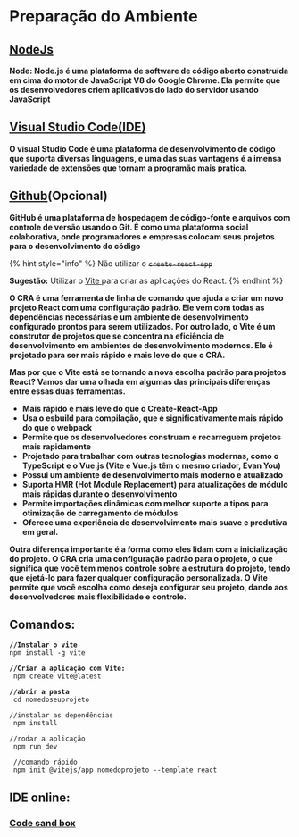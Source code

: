 # Preparação do Ambiente

## [NodeJs](https://nodejs.org/en)

**Node: Node.js é uma plataforma de software de código aberto construída em cima do motor de JavaScript V8 do Google Chrome. Ela permite que os desenvolvedores criem aplicativos do lado do servidor usando JavaScript**

## [Visual Studio Code(IDE)](https://code.visualstudio.com/)

**O visual Studio Code é uma plataforma de desenvolvimento de código que suporta diversas linguagens, e uma das suas vantagens é a imensa variedade de extensões que tornam a programão mais pratica.**

## [Github](https://github.com/)(Opcional)

**GitHub é uma plataforma de hospedagem de código-fonte e arquivos com controle de versão usando o Git. É como uma plataforma social colaborativa, onde programadores e empresas colocam seus projetos para o desenvolvimento do código**

{% hint style="info" %}
Não utilizar o ~~`create-react-app`~~

**Sugestão:**  Utilizar o [Vite ](https://vitejs.dev/)para criar as aplicações do React.
{% endhint %}

**O CRA é uma ferramenta de linha de comando que ajuda a criar um novo projeto React com uma configuração padrão. Ele vem com todas as dependências necessárias e um ambiente de desenvolvimento configurado prontos para serem utilizados. Por outro lado, o Vite é um construtor de projetos que se concentra na eficiência de desenvolvimento em ambientes de desenvolvimento modernos. Ele é projetado para ser mais rápido e mais leve do que o CRA.**

**Mas por que o Vite está se tornando a nova escolha padrão para projetos React? Vamos dar uma olhada em algumas das principais diferenças entre essas duas ferramentas.**

* **Mais rápido e mais leve do que o Create-React-App**
* **Usa o esbuild para compilação, que é significativamente mais rápido do que o webpack**
* **Permite que os desenvolvedores construam e recarreguem projetos mais rapidamente**
* **Projetado para trabalhar com outras tecnologias modernas, como o TypeScript e o Vue.js (Vite e Vue.js têm o mesmo criador, Evan You)**
* **Possui um ambiente de desenvolvimento mais moderno e atualizado**
* **Suporta HMR (Hot Module Replacement) para atualizações de módulo mais rápidas durante o desenvolvimento**
* **Permite importações dinâmicas com melhor suporte a tipos para otimização de carregamento de módulos**
* **Oferece uma experiência de desenvolvimento mais suave e produtiva em geral.**

**Outra diferença importante é a forma como eles lidam com a inicialização do projeto. O CRA cria uma configuração padrão para o projeto, o que significa que você tem menos controle sobre a estrutura do projeto, tendo que ejetá-lo para fazer qualquer configuração personalizada. O Vite permite que você escolha como deseja configurar seu projeto, dando aos desenvolvedores mais flexibilidade e controle.**

## Comandos:

<pre class="language-bash" data-overflow="wrap" data-line-numbers data-full-width="false"><code class="lang-bash"><strong>//Instalar o vite
</strong>npm install -g vite

<strong>//Criar a aplicação com Vite:
</strong> npm create vite@latest
 
<strong>//abrir a pasta
</strong> cd nomedoseuprojeto
 
//instalar as dependências
 npm install
 
//rodar a aplicação
 npm run dev
 
 //comando rápido
 npm init @vitejs/app nomedoprojeto --template react
</code></pre>

## IDE online:

### [Code sand box](https://codesandbox.io/dashboard/recent?workspace=5a82fa25-8abe-4d70-a7ac-bffad8805329)
